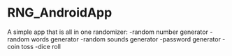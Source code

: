 # RNG_AndroidApp
A simple app that is all in one randomizer:
-random number generator
-random words generator
-random sounds generator
-password generator
-coin toss
-dice roll
